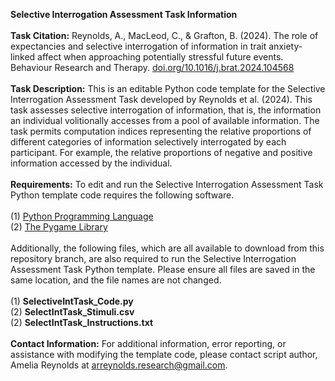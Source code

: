 <b>Selective Interrogation Assessment Task Information</b>
<br><br>
<b>Task Citation:</b>
Reynolds, A., MacLeod, C., & Grafton, B. (2024). The role of expectancies and selective interrogation of information in trait anxiety-linked affect when approaching potentially stressful future events. Behaviour Research and Therapy. <a href="https://doi.org/10.1016/j.brat.2024.104568">doi.org/10.1016/j.brat.2024.104568</a>
<br><br>
<b>Task Description:</b> This is an editable Python code template for the Selective Interrogation Assessment Task developed by Reynolds et al. (2024). This task assesses selective interrogation of information, that is, the information an individual volitionally accesses from a pool of available information. The task permits computation indices representing the relative proportions of different categories of information selectively interrogated by each participant. For example, the relative proportions of negative and positive information accessed by the individual.
<br><br>
<b>Requirements:</b>
To edit and run the Selective Interrogation Assessment Task Python template code requires the following software.
<br><br>
(1) <a href="https://www.python.org/">Python Programming Language</a>
<br>
(2) <a href="https://www.python.org/">The Pygame Library</a> 
<br><br>
Additionally, the following files, which are all available to download from this repository branch, are also required to run the Selective Interrogation Assessment Task Python template. Please ensure all files are saved in the same location, and the file names are not changed.
<br><br>
(1) <b>SelectiveIntTask_Code.py</b>
<br>
(2) <b>SelectIntTask_Stimuli.csv</b>
<br>
(2) <b>SelectIntTask_Instructions.txt</b>
<br><br>
<b>Contact Information:</b> For additional information, error reporting, or assistance with modifying the template code, please contact script author, Amelia Reynolds at <a href="mailto:arreynolds.research@gmail.com">arreynolds.research@gmail.com</a>.
